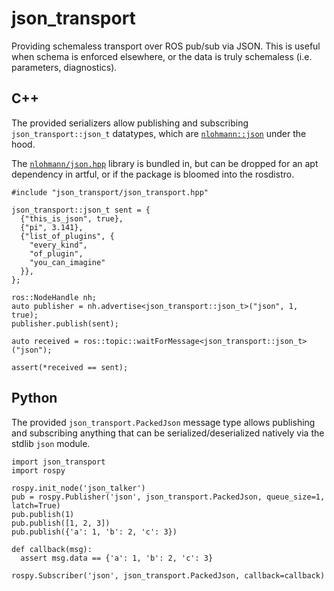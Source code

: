 # json_transport

Providing schemaless transport over ROS pub/sub via JSON. This is useful when schema is enforced elsewhere, or the data is truly schemaless (i.e. parameters, diagnostics).

## C++

The provided serializers allow publishing and subscribing `json_transport::json_t` datatypes, which are [`nlohmann::json`](https://github.com/nlohmann/json) under the hood.

The [`nlohmann/json.hpp`](https://github.com/nlohmann/json/blob/develop/single_include/nlohmann/json.hpp) library is bundled in, but can be dropped for an apt dependency in artful, or if the package is bloomed into the rosdistro.

```
#include "json_transport/json_transport.hpp"

json_transport::json_t sent = {
  {"this_is_json", true},
  {"pi", 3.141},
  {"list_of_plugins", {
    "every_kind",
    "of_plugin",
    "you_can_imagine"
  }},
};

ros::NodeHandle nh;
auto publisher = nh.advertise<json_transport::json_t>("json", 1, true);
publisher.publish(sent);

auto received = ros::topic::waitForMessage<json_transport::json_t>("json");

assert(*received == sent);
```

## Python

The provided `json_transport.PackedJson` message type allows publishing and subscribing anything that can be serialized/deserialized natively via the stdlib `json` module.

```
import json_transport
import rospy

rospy.init_node('json_talker')
pub = rospy.Publisher('json', json_transport.PackedJson, queue_size=1, latch=True)
pub.publish(1)
pub.publish([1, 2, 3])
pub.publish({'a': 1, 'b': 2, 'c': 3})

def callback(msg):
  assert msg.data == {'a': 1, 'b': 2, 'c': 3}

rospy.Subscriber('json', json_transport.PackedJson, callback=callback)
```
